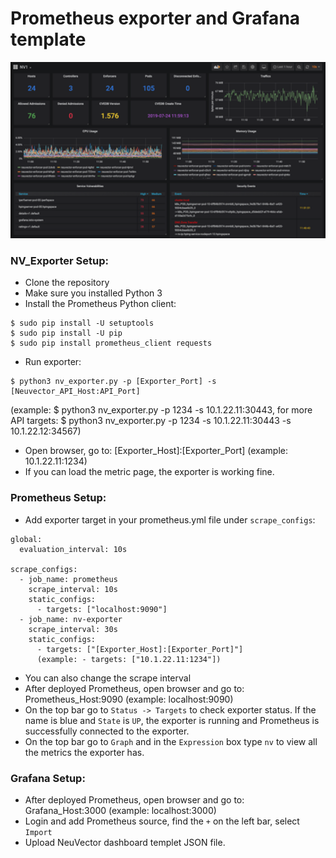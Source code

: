 # Prometheus exporter and Grafana template

![](nv_grafana.png)

### NV_Exporter Setup:

- Clone the repository
- Make sure you installed Python 3
- Install the Prometheus Python client:
```
$ sudo pip install -U setuptools
$ sudo pip install -U pip
$ sudo pip install prometheus_client requests
```
- Run exporter:
```
$ python3 nv_exporter.py -p [Exporter_Port] -s [Neuvector_API_Host:API_Port]
```
(example: $ python3 nv_exporter.py -p 1234 -s 10.1.22.11:30443, for more API targets: $ python3 nv_exporter.py -p 1234 -s 10.1.22.11:30443 -s 10.1.22.12:34567)

- Open browser, go to: [Exporter_Host]:[Exporter_Port] (example: 10.1.22.11:1234)
- If you can load the metric page, the exporter is working fine.

### Prometheus Setup:

- Add exporter target in your prometheus.yml file under `scrape_configs`:
```
global:
  evaluation_interval: 10s

scrape_configs:
  - job_name: prometheus
    scrape_interval: 10s
    static_configs:
      - targets: ["localhost:9090"]
  - job_name: nv-exporter
    scrape_interval: 30s
    static_configs:
      - targets: ["[Exporter_Host]:[Exporter_Port]"]
      (example: - targets: ["10.1.22.11:1234"])
```

- You can also change the scrape interval
- After deployed Prometheus, open browser and go to: Prometheus_Host:9090 (example: localhost:9090)
- On the top bar go to `Status -> Targets` to check exporter status. If the name is blue and `State` is `UP`, the exporter is running and Prometheus is successfully connected to the exporter.
- On the top bar go to `Graph` and in the `Expression` box type `nv` to view all the metrics the exporter has.

### Grafana Setup:
- After deployed Prometheus, open browser and go to: Grafana_Host:3000 (example: localhost:3000)
- Login and add Prometheus source, find the `+` on the left bar, select `Import`
- Upload NeuVector dashboard templet JSON file.

